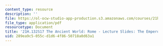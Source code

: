 ```yaml
---
content_type: resource
description: ''
file: https://ol-ocw-studio-app-production.s3.amazonaws.com/courses/21h-132-the-ancient-world-rome-spring-2017/289ea9c5055cd1d64f8650718a0d63a1_MIT21H_132S17_EmprorPlebs.pdf
file_type: application/pdf
resourcetype: Document
title: '21H.132S17 The Ancient World: Rome - Lecture Slides: The Emperor and the Plebs'
uid: 289ea9c5-055c-d1d6-4f86-50718a0d63a1
---
```

